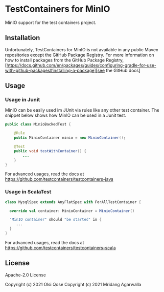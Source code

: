 # TestContainers for MinIO

MinIO support for the test containers project.

## Installation

Unfortunately, TestContainers for MinIO is not available in any public Maven repositories except the GitHub Package
Registry. For more information on how to install packages from the GitHub Package
Registry, [https://docs.github.com/en/packages/guides/configuring-gradle-for-use-with-github-packages#installing-a-package][see the GitHub docs]

## Usage

### Usage in Junit

MinIO can be easily used im JUnit via rules like any other test container. The snippet below shows how MinIO can be used
in a Junit test.

```java
public class MinioBackedTest {

    @Rule
    public MinioContainer minio = new MinioContainer();

    @Test
    public void testWithContainer() {
        ...
    }
}
```

For advanced usages, read the docs at https://github.com/testcontainers/testcontainers-java

### Usage in ScalaTest

```scala
class MysqlSpec extends AnyFlatSpec with ForAllTestContainer {

  override val container: MinioContainer = MinioContainer()

  "MinIO container" should "be started" in {
     ...
  }
}
```

For advanced usages, read the docs at https://github.com/testcontainers/testcontainers-scala

## License

Apache-2.0 License

Copyright (c) 2021 Olsi Qose Copyright (c) 2021 Mridang Agarwalla

[see the GitHub docs]: https://docs.github.com/en/packages/guides/configuring-gradle-for-use-with-github-packages#installing-a-package
